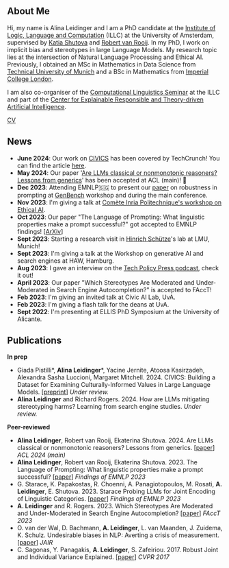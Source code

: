 ## About Me

Hi, my name is Alina Leidinger and I am a PhD candidate at the <a href="https://www.illc.uva.nl/">Institute of Logic, Language and Computation</a> (ILLC) at the University of Amsterdam, supervised by <a href="https://www.shutova.org/">Katia Shutova</a> and <a href="https://www.illc.uva.nl/People/person/1405/Prof-dr-Robert-van-Rooij">Robert van Rooij</a>. In my PhD, I work on implicit bias and stereotypes in large Language Models. My research topic lies at the intersection of Natural Language Processing and Ethical AI. Previously, I obtained an MSc in Mathematics in Data Science from <a href="https://www.tum.de/en/">Technical University of Munich</a> and a BSc in Mathematics from <a href="https://www.imperial.ac.uk/">Imperial College London</a>. 

I am also co-organiser of the <a href="https://projects.illc.uva.nl/LaCo/CLS/">Computational Linguistics Seminar</a> at the ILLC and part of the <a href="https://staging3.certain-ai.nl/">Center for Explainable
Responsible and Theory-driven Artificial Intelligence</a>. 

[CV](assets/CV_AlinaLeidinger.pdf)

## News
- **June 2024**: Our work on <a href="https://arxiv.org/abs/2405.13974">CIVICS</a> has been covered by TechCrunch! You can find the article <a href="https://techcrunch.com/2024/06/06/study-finds-ai-models-hold-opposing-views-on-controversial-topics/?guccounter=1">here</a>.
- **May 2024**: Our paper '<a href="https://arxiv.org/abs/2406.06590">Are LLMs classical or nonmonotonic reasoners? Lessons from generics</a>' has been accepted at ACL (main)! 🎉
- **Dec 2023**: Attending EMNLP🇸🇬 to present our <a href="https://arxiv.org/abs/2311.01967">paper</a> on robustness in prompting at <a href="https://genbench.org/workshop/">GenBench</a> workshop and during the main conference.
- **Nov 2023**: I'm giving a talk at <a href="https://www.lix.polytechnique.fr/ethicalai/">Comète Inria Politechnique's workshop on Ethical AI</a>. 
- **Oct 2023**: Our paper "The Language of Prompting: What linguistic properties make a prompt successful?" got accepted to EMNLP findings! [<a href="https://arxiv.org/abs/2311.01967">ArXiv</a>]
- **Sept 2023**: Starting a research visit in <a href="https://schuetze.cis.lmu.de/">Hinrich Schütze</a>'s lab at LMU, Munich!
- **Sept 2023**: I'm giving a talk at the Workshop on generative AI and search engines at HAW, Hamburg.
- **Aug 2023**: I gave an interview on the <a href="https://twitter.com/techpolicypress/status/1695817590055002568">Tech Policy Press podcast</a>, check it out!
- **April 2023**: Our paper "Which Stereotypes Are Moderated and Under-Moderated in Search Engine Autocompletion?" is accepted to FAccT!
- **Feb 2023**: I'm giving an invited talk at Civic AI Lab, UvA.
- **Feb 2023**: I'm giving a flash talk for the deans at UvA.
- **Sept 2022**: I'm presenting at ELLIS PhD Symposium at the University of Alicante.

## Publications
**In prep**
- Giada Pistilli\*, **Alina Leidinger**\*, Yacine Jernite, Atoosa Kasirzadeh, Alexandra Sasha Luccioni, Margaret Mitchell. 2024. CIVICS: Building a Dataset for Examining Culturally-Informed Values in Large Language Models. [<a href="https://arxiv.org/abs/2405.13974">preprint</a>] *Under review.*
- **Alina Leidinger** and Richard Rogers. 2024. How are LLMs mitigating stereotyping harms? Learning from search engine studies. *Under review.*

**Peer-reviewed**
- **Alina Leidinger**, Robert van Rooij, Ekaterina Shutova. 2024. Are LLMs classical or nonmonotonic reasoners? Lessons from generics. [<a href="https://arxiv.org/abs/2406.06590">paper</a>] *ACL 2024 (main)*
- **Alina Leidinger**, Robert van Rooij, Ekaterina Shutova. 2023. The Language of Prompting: What linguistic properties make a prompt successful? [<a href="https://aclanthology.org/2023.findings-emnlp.618/">paper</a>] *Findings of EMNLP 2023*
- G. Starace, K. Papakostas, R. Choenni, A. Panagiotopoulos, M. Rosati, **A. Leidinger**, E. Shutova. 2023. Starace Probing LLMs for Joint Encoding of Linguistic Categories. [<a href="https://aclanthology.org/2023.findings-emnlp.476/">paper</a>] *Findings of EMNLP 2023* 
- **A. Leidinger** and R. Rogers. 2023. Which Stereotypes Are Moderated and Under-Moderated in Search Engine Autocompletion? [<a href="https://doi.org/10.1145/3593013.3594062">paper</a>] *FAccT 2023*
- O. van der Wal, D. Bachmann, **A. Leidinger**, L. van Maanden, J. Zuidema, K. Schulz. Undesirable biases in NLP: Averting a crisis of measurement. [<a href="https://arxiv.org/pdf/2211.13709v2.pdf">paper</a>] *JAIR*
- C. Sagonas, Y. Panagakis, **A. Leidinger**, S. Zafeiriou. 2017. Robust Joint and Individual Variance Explained. [<a href="https://openaccess.thecvf.com/content_cvpr_2017/papers/Sagonas_Robust_Joint_and_CVPR_2017_paper.pdf">paper</a>] *CVPR 2017*
